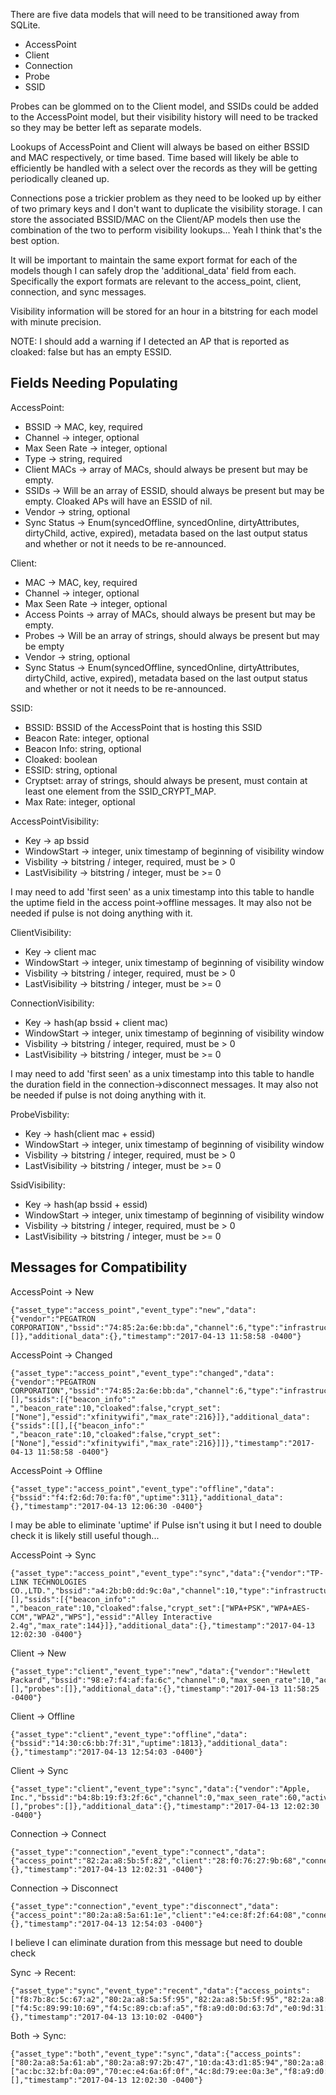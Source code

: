 There are five data models that will need to be transitioned away from SQLite.

* AccessPoint
* Client
* Connection
* Probe
* SSID

Probes can be glommed on to the Client model, and SSIDs could be added to the
AccessPoint model, but their visibility history will need to be tracked so they
may be better left as separate models.

Lookups of AccessPoint and Client will always be based on either BSSID and MAC
respectively, or time based. Time based will likely be able to efficiently be
handled with a select over the records as they will be getting periodically
cleaned up.

Connections pose a trickier problem as they need to be looked up by either of
two primary keys and I don't want to duplicate the visibility storage. I can
store the associated BSSID/MAC on the Client/AP models then use the combination
of the two to perform visibility lookups... Yeah I think that's the best
option.

It will be important to maintain the same export format for each of the models
though I can safely drop the 'additional_data' field from each. Specifically
the export formats are relevant to the access_point, client, connection, and
sync messages.

Visibility information will be stored for an hour in a bitstring for each model
with minute precision.

NOTE: I should add a warning if I detected an AP that is reported as cloaked:
false but has an empty ESSID.

## Fields Needing Populating

AccessPoint:

* BSSID -> MAC, key, required
* Channel -> integer, optional
* Max Seen Rate -> integer, optional
* Type -> string, required
* Client MACs -> array of MACs, should always be present but may be empty.
* SSIDs -> Will be an array of ESSID, should always be present but may be
  empty. Cloaked APs will have an ESSID of nil.
* Vendor -> string, optional
* Sync Status -> Enum(syncedOffline, syncedOnline, dirtyAttributes,
  dirtyChild, active, expired), metadata based on the last output status and
  whether or not it needs to be re-announced.

Client:

* MAC -> MAC, key, required
* Channel -> integer, optional
* Max Seen Rate -> integer, optional
* Access Points -> array of MACs, should always be present but may be empty.
* Probes -> Will be an array of strings, should always be present but may be
  empty
* Vendor -> string, optional
* Sync Status -> Enum(syncedOffline, syncedOnline, dirtyAttributes,
  dirtyChild, active, expired), metadata based on the last output status and
  whether or not it needs to be re-announced.

SSID:

* BSSID: BSSID of the AccessPoint that is hosting this SSID
* Beacon Rate: integer, optional
* Beacon Info: string, optional
* Cloaked: boolean
* ESSID: string, optional
* Cryptset: array of strings, should always be present, must contain at least
  one element from the SSID_CRYPT_MAP.
* Max Rate: integer, optional

AccessPointVisibility:

* Key -> ap bssid
* WindowStart -> integer, unix timestamp of beginning of visibility window
* Visbility -> bitstring / integer, required, must be > 0
* LastVisibility -> bitstring / integer, must be >= 0

I may need to add 'first seen' as a unix timestamp into this table to handle
the uptime field in the access point->offline messages. It may also not be
needed if pulse is not doing anything with it.

ClientVisibility:

* Key -> client mac
* WindowStart -> integer, unix timestamp of beginning of visibility window
* Visbility -> bitstring / integer, required, must be > 0
* LastVisibility -> bitstring / integer, must be >= 0

ConnectionVisibility:

* Key -> hash(ap bssid + client mac)
* WindowStart -> integer, unix timestamp of beginning of visibility window
* Visbility -> bitstring / integer, required, must be > 0
* LastVisibility -> bitstring / integer, must be >= 0

I may need to add 'first seen' as a unix timestamp into this table to handle
the duration field in the connection->disconnect messages. It may also not be
needed if pulse is not doing anything with it.

ProbeVisbility:

* Key -> hash(client mac + essid)
* WindowStart -> integer, unix timestamp of beginning of visibility window
* Visbility -> bitstring / integer, required, must be > 0
* LastVisibility -> bitstring / integer, must be >= 0

SsidVisibility:

* Key -> hash(ap bssid + essid)
* WindowStart -> integer, unix timestamp of beginning of visibility window
* Visbility -> bitstring / integer, required, must be > 0
* LastVisibility -> bitstring / integer, must be >= 0

## Messages for Compatibility

AccessPoint -> New

```
{"asset_type":"access_point","event_type":"new","data":{"vendor":"PEGATRON CORPORATION","bssid":"74:85:2a:6e:bb:da","channel":6,"type":"infrastructure","active":true,"connected_clients":[]},"additional_data":{},"timestamp":"2017-04-13 11:58:58 -0400"}
```

AccessPoint -> Changed

```
{"asset_type":"access_point","event_type":"changed","data":{"vendor":"PEGATRON CORPORATION","bssid":"74:85:2a:6e:bb:da","channel":6,"type":"infrastructure","active":true,"connected_clients":[],"ssids":[{"beacon_info":" ","beacon_rate":10,"cloaked":false,"crypt_set":["None"],"essid":"xfinitywifi","max_rate":216}]},"additional_data":{"ssids":[[],[{"beacon_info":" ","beacon_rate":10,"cloaked":false,"crypt_set":["None"],"essid":"xfinitywifi","max_rate":216}]]},"timestamp":"2017-04-13 11:58:58 -0400"}
```

AccessPoint -> Offline

```
{"asset_type":"access_point","event_type":"offline","data":{"bssid":"f4:f2:6d:70:fa:f0","uptime":311},"additional_data":{},"timestamp":"2017-04-13 12:06:30 -0400"}
```

I may be able to eliminate 'uptime' if Pulse isn't using it but I need to
double check it is likely still useful though...

AccessPoint -> Sync

```
{"asset_type":"access_point","event_type":"sync","data":{"vendor":"TP-LINK TECHNOLOGIES CO.,LTD.","bssid":"a4:2b:b0:dd:9c:0a","channel":10,"type":"infrastructure","active":true,"connected_clients":[],"ssids":[{"beacon_info":" ","beacon_rate":10,"cloaked":false,"crypt_set":["WPA+PSK","WPA+AES-CCM","WPA2","WPS"],"essid":"Alley Interactive 2.4g","max_rate":144}]},"additional_data":{},"timestamp":"2017-04-13 12:02:30 -0400"}
```

Client -> New

```
{"asset_type":"client","event_type":"new","data":{"vendor":"Hewlett Packard","bssid":"98:e7:f4:af:fa:6c","channel":0,"max_seen_rate":10,"active":true,"connected_access_points":[],"probes":[]},"additional_data":{},"timestamp":"2017-04-13 11:58:25 -0400"}
```

Client -> Offline

```
{"asset_type":"client","event_type":"offline","data":{"bssid":"14:30:c6:bb:7f:31","uptime":1813},"additional_data":{},"timestamp":"2017-04-13 12:54:03 -0400"}
```

Client -> Sync

```
{"asset_type":"client","event_type":"sync","data":{"vendor":"Apple, Inc.","bssid":"b4:8b:19:f3:2f:6c","channel":0,"max_seen_rate":60,"active":true,"connected_access_points":[],"probes":[]},"additional_data":{},"timestamp":"2017-04-13 12:02:30 -0400"}
```

Connection -> Connect

```
{"asset_type":"connection","event_type":"connect","data":{"access_point":"82:2a:a8:5b:5f:82","client":"28:f0:76:27:9b:68","connected":true},"additional_data":{},"timestamp":"2017-04-13 12:02:31 -0400"}
```

Connection -> Disconnect

```
{"asset_type":"connection","event_type":"disconnect","data":{"access_point":"80:2a:a8:5a:61:1e","client":"e4:ce:8f:2f:64:08","connected":false,"duration":1823},"additional_data":{},"timestamp":"2017-04-13 12:54:03 -0400"}
```

I believe I can eliminate duration from this message but need to double check

Sync -> Recent:

```
{"asset_type":"sync","event_type":"recent","data":{"access_points":["f8:7b:8c:5c:67:a2","80:2a:a8:5a:5f:95","82:2a:a8:5b:5f:95","82:2a:a8:5b:61:ab","82:2a:a8:5b:5f:82","82:2a:a8:5b:60:c7","20:c9:d0:1a:ad:ea","82:2a:a8:98:2b:47","a4:2b:b0:dd:9c:09","46:d9:e7:fb:6c:c9","56:d9:e7:fb:6c:c9","f8:7b:8c:5c:67:a3","74:85:2a:6e:a6:32","82:2a:a8:5b:61:1e","82:2a:a8:5b:63:e1","60:33:4b:e3:d8:1c","74:85:2a:6e:a6:30","80:2a:a8:41:3f:20","44:d9:e7:fa:6c:c9","80:2a:a8:5a:63:e1","46:d9:e7:fa:6c:c9","80:2a:a8:5a:5f:82","20:c9:d0:1a:ad:e9","74:85:2a:6e:a6:28","80:2a:a8:5a:61:ab","80:2a:a8:5a:60:c7","80:2a:a8:5a:5f:81","80:2a:a8:97:2b:47","60:e3:27:f2:3c:ff","80:2a:a8:5a:61:1e","74:85:2a:6e:a6:31","60:33:4b:e3:d8:1b","04:a1:51:5c:f1:07","98:e7:f4:af:fa:6d","80:2a:a8:5a:5f:42","9a:dc:96:38:a4:35","f0:9f:c2:24:de:5b","00:18:0a:34:f5:ba","74:85:2a:6e:a6:2b","10:da:43:d1:85:94","d8:9d:67:e4:02:7c","74:85:2a:6e:a6:2a","50:65:f3:04:5a:05","20:25:64:60:a4:da","f2:9f:c2:24:de:5b","88:dc:96:38:a4:35","a4:2b:b0:dd:9c:0a"],"clients":["f4:5c:89:99:10:69","f4:5c:89:cb:af:a5","f8:a9:d0:0d:63:7d","e0:9d:31:0c:78:90","00:18:0a:34:f5:ba","80:d2:1d:28:e3:d8","78:31:c1:cf:79:c4","ac:bc:32:bf:0a:09","18:cf:5e:43:6e:4a","4c:8d:79:ee:0a:3e","98:01:a7:a0:76:71","e4:ce:8f:2f:64:08","98:5a:eb:8d:8c:58","68:db:ca:c9:d1:4c","44:85:00:6e:40:d3","7c:04:d0:cb:25:bc","14:10:9f:db:95:59","c8:69:cd:b9:cc:30","28:f0:76:27:9b:68","64:bc:0c:47:97:e7","6c:76:60:3c:19:50","98:e7:f4:af:fa:6c","1c:99:4c:ad:44:9b","34:02:86:0f:13:c4","b8:76:3f:0d:86:ff","30:8c:fb:da:48:66","60:03:08:94:95:36","88:63:df:90:1a:c9","00:80:92:be:22:27","68:a8:6d:4d:53:98","ac:bc:32:a2:1c:31","94:65:9c:2f:2b:c3","f4:09:d8:db:c9:b8","b8:e8:56:45:18:a6","00:26:08:e5:24:d3","b8:8d:12:05:c9:f4","28:cf:e9:54:ed:f5","a8:5b:78:3a:6b:9d","64:b0:a6:b1:27:dd","b4:8b:19:e1:9c:00","16:26:ad:b0:c0:6f"]},"additional_data":{},"timestamp":"2017-04-13 13:10:02 -0400"}
```

Both -> Sync:

```
{"asset_type":"both","event_type":"sync","data":{"access_points":["80:2a:a8:5a:61:ab","80:2a:a8:97:2b:47","10:da:43:d1:85:94","80:2a:a8:41:3f:20","82:2a:a8:5b:61:ab","82:2a:a8:5b:60:c7","82:2a:a8:5b:5f:95","82:2a:a8:5b:5f:82","20:c9:d0:1a:ad:ea","82:2a:a8:98:2b:47","a4:2b:b0:dd:9c:09","46:d9:e7:fb:6c:c9","56:d9:e7:fb:6c:c9","f8:7b:8c:5c:67:a3","60:33:4b:e3:d8:1c","74:85:2a:6e:a6:30","82:2a:a8:5b:61:1e","82:2a:a8:5b:63:e1","74:85:2a:6e:a6:31","46:d9:e7:fa:6c:c9","80:2a:a8:5a:5f:82","44:d9:e7:fa:6c:c9","80:2a:a8:5a:63:e1","f8:7b:8c:5c:67:a2","80:2a:a8:5a:60:c7","74:85:2a:6e:a6:28","74:85:2a:6e:a6:32","80:2a:a8:5a:61:1e","80:2a:a8:5a:5f:81","04:a1:51:5c:f1:07","60:e3:27:f2:3c:ff","60:33:4b:e3:d8:1b","20:c9:d0:1a:ad:e9","80:2a:a8:5a:5f:95","d8:9d:67:e4:02:7c","f4:f2:6d:70:fa:f0","f0:9f:c2:24:de:5b","74:85:2a:6e:bb:db","70:5a:0f:6a:54:ad","f2:9f:c2:24:de:5b","74:85:2a:6e:bb:da","00:18:0a:34:f5:ba","a4:2b:b0:dd:9c:0a","20:25:64:60:a4:da","50:65:f3:04:5a:05","74:85:2a:6e:a6:2a"],"clients":["ac:bc:32:bf:0a:09","70:ec:e4:6a:6f:0f","4c:8d:79:ee:0a:3e","f8:a9:d0:0d:63:7d","e0:9d:31:0c:78:90","b8:76:3f:0d:86:ff","f4:31:c3:7f:d1:37","80:d2:1d:28:e3:d8","78:31:c1:cf:79:c4","e4:ce:8f:2f:64:08","12:46:92:f6:6f:68","f4:5c:89:cb:af:a5","80:e6:50:1c:f9:48","6c:76:60:3c:19:50","68:db:ca:c9:d1:4c","98:5a:eb:8d:8c:58","18:cf:5e:43:6e:4a","44:85:00:6e:40:d3","64:bc:0c:47:97:e7","e6:65:c9:39:77:b8","f4:5c:89:99:10:69","70:5a:0f:6a:54:ad","98:e7:f4:af:fa:6c","3c:77:e6:1a:a1:8b","98:01:a7:a0:76:71","bc:f5:ac:e0:65:47","00:18:0a:34:f5:ba","24:df:6a:15:4b:5d","34:02:86:0f:13:c4","00:80:92:be:22:27","14:10:9f:db:95:59","42:06:a5:c2:7c:47","34:02:86:0f:13:c5","c2:2c:da:83:24:38","d0:a6:37:67:7c:f2","28:f0:76:27:9b:68","94:39:e5:6c:c4:a1","ee:c5:10:eb:cf:37","b4:8b:19:f3:2f:6c"]},"additional_data":[],"timestamp":"2017-04-13 12:02:30 -0400"}
```

